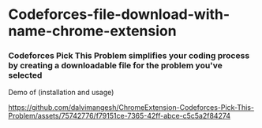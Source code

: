 # Codeforces-file-download-with-name-chrome-extension

### Codeforces Pick This Problem simplifies your coding process by creating a downloadable file for the problem you've selected

Demo of (installation and usage)

https://github.com/dalvimangesh/ChromeExtension-Codeforces-Pick-This-Problem/assets/75742776/f79151ce-7365-42ff-abce-c5c5a2f84274

